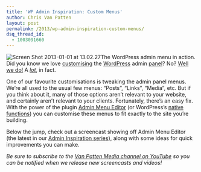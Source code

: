 ```yaml
---
title: 'WP Admin Inspiration: Custom Menus'
author: Chris Van Patten
layout: post
permalink: /2013/wp-admin-inspiration-custom-menus/
dsq_thread_id:
  - 1003091660
---
```


![Screen Shot 2013-01-01 at 13.02.27][1]The WordPress admin menu in action. 
Did you know we love [customising][2] the [WordPress][3] admin [panel][4]? No? [Well we do!][5] A [*lot*][6], in fact.

 [1]: http://static.vanpattenmedia.com/content/uploads/2013/01/Screen-Shot-2013-01-01-at-13.02.27.png
 [2]: http://www.vanpattenmedia.com/2012/customising-admin-panel-talk/
 [3]: http://www.vanpattenmedia.com/2012/build-better-admin-panel-screencast/
 [4]: http://www.vanpattenmedia.com/2012/admin-inspiration-customise-the-visual-editor/
 [5]: http://www.vanpattenmedia.com/2012/tinymce-wordpress-style-selector/
 [6]: http://www.vanpattenmedia.com/2012/customising-the-wordpress-admin-panel/

One of our favourite customisations is tweaking the admin panel menus. We’re all used to the usual few menus: “Posts”, “Links”, “Media”, etc. But if you think about it, many of those options aren’t relevant to your website, and certainly aren’t relevant to your clients. Fortunately, there’s an easy fix. With the power of the plugin [Admin Menu Editor][7] (or WordPress’s [native functions][8]) you can customise these menus to fit exactly to the site you’re building.

 [7]: http://wordpress.org/extend/plugins/admin-menu-editor/
 [8]: http://codex.wordpress.org/Administration_Menus

Below the jump, check out a screencast showing off Admin Menu Editor (the latest in our [Admin Inspiration series][9]), along with some ideas for quick improvements you can make.

 [9]: http://www.youtube.com/playlist?list=PL7VHhnanw97sINkrdnSJUt5SRDVfvk33y&feature=view_all



*Be sure to subscribe to the [Van Patten Media channel on YouTube][10] so you can be notified when we release new screencasts and videos!*

 [10]: http://www.youtube.com/user/VanPattenMedia?feature=mhee
